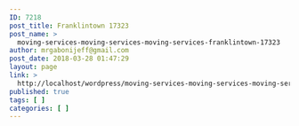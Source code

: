 ```yaml
---
ID: 7218
post_title: Franklintown 17323
post_name: >
  moving-services-moving-services-moving-services-franklintown-17323
author: mrgabonijeff@gmail.com
post_date: 2018-03-28 01:47:29
layout: page
link: >
  http://localhost/wordpress/moving-services-moving-services-moving-services-franklintown-17323/
published: true
tags: [ ]
categories: [ ]
---
```

